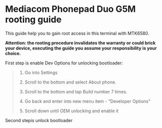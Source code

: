 # Mediacom Phonepad Duo G5M rooting guide


This guide help you to gain root access in this terminal with MTK6580.

**Attention: the rooting procedure invalidates the warranty or could brick your device, executing the guide you assume your responsibility is your choice.**

First step is enable Dev Options for unlocking bootloader:

> 1) Go into Settings
>  
>  2) Scroll to the bottom and select About phone.
>  
>  3) Scroll to the bottom and tap Build number 7 times.
>  
>  4) Go back and enter into new menu item - "Developer Options"
>  
>  5) Scroll down until OEM unlocking and enable it
  
Second stepis unlock bootloader
